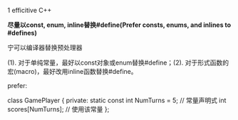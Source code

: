 
1  efficitive C++ 

**尽量以const, enum, inline替换#define(Prefer consts, enums, and inlines to #defines)**

宁可以编译器替换预处理器

(1). 对于单纯常量，最好以const对象或enum替换#define；(2). 对于形式函数的宏(macro)，最好改用inline函数替换#define。

prefer:

  class GamePlayer {
  private:
    static const int NumTurns = 5; // 常量声明式
    int scores[NumTurns]; // 使用该常量
  };
